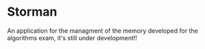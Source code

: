 # Storman
An application for the managment of the memory developed for the algorithms exam, it's still under development!!
